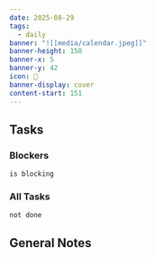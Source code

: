 ```yaml
---
date: 2025-08-29
tags:
  - daily
banner: "![[media/calendar.jpeg]]"
banner-height: 150
banner-x: 5
banner-y: 42
icon: 📆
banner-display: cover
content-start: 151
---
```


## Tasks

### Blockers
```tasks
is blocking
```

### All Tasks
```tasks
not done
```

## General Notes
